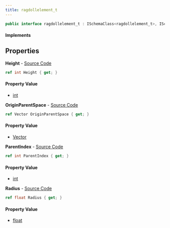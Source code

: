 ```yaml
---
title: ragdollelement_t
---
```


```csharp
public interface ragdollelement_t : ISchemaClass<ragdollelement_t>, ISchemaField, ISchemaClass, INativeHandle
```

#### Implements

## Properties

**Height** - [Source Code](https://github.com/swiftly-solution/swiftlys2/blob/master/managed/src/SwiftlyS2.Generated/Schemas/Interfaces/ragdollelement_t.cs#L22)

```csharp
ref int Height { get; }
```

#### Property Value

- [int](https://learn.microsoft.com/dotnet/api/system.int32)

**OriginParentSpace** - [Source Code](https://github.com/swiftly-solution/swiftlys2/blob/master/managed/src/SwiftlyS2.Generated/Schemas/Interfaces/ragdollelement_t.cs#L16)

```csharp
ref Vector OriginParentSpace { get; }
```

#### Property Value

- [Vector](/docs/api/shared/natives/vector)

**ParentIndex** - [Source Code](https://github.com/swiftly-solution/swiftlys2/blob/master/managed/src/SwiftlyS2.Generated/Schemas/Interfaces/ragdollelement_t.cs#L18)

```csharp
ref int ParentIndex { get; }
```

#### Property Value

- [int](https://learn.microsoft.com/dotnet/api/system.int32)

**Radius** - [Source Code](https://github.com/swiftly-solution/swiftlys2/blob/master/managed/src/SwiftlyS2.Generated/Schemas/Interfaces/ragdollelement_t.cs#L20)

```csharp
ref float Radius { get; }
```

#### Property Value

- [float](https://learn.microsoft.com/dotnet/api/system.single)

